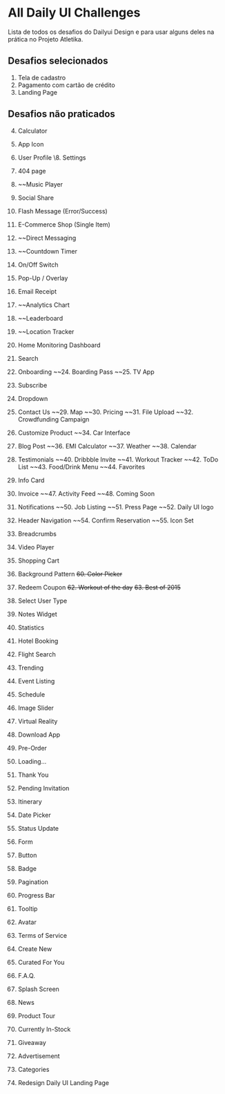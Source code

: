 # All Daily UI Challenges
Lista de todos os desafios do Dailyui Design e para usar alguns deles na prática no Projeto Atletika.

## Desafios selecionados

1. Tela de cadastro
2. Pagamento com cartão de crédito
3. Landing Page

## Desafios não praticados

4. Calculator


6. App Icon
7. User Profile
\8. Settings
9. 404 page
10. ~~Music Player
11. Social Share
12. Flash Message (Error/Success)
13. E-Commerce Shop (Single Item)
14. ~~Direct Messaging
15. ~~Countdown Timer
16. On/Off Switch
17. Pop-Up / Overlay
18. Email Receipt
19. ~~Analytics Chart
20. ~~Leaderboard
21. ~~Location Tracker
22. Home Monitoring Dashboard
23. Search
24. Onboarding
~~24. Boarding Pass
~~25. TV App
26. Subscribe
27. Dropdown
28. Contact Us
~~29. Map
~~30. Pricing
~~31. File Upload
~~32. Crowdfunding Campaign
33. Customize Product
~~34. Car Interface
35. Blog Post
~~36. EMI Calculator
~~37. Weather
~~38. Calendar
39. Testimonials
~~40. Dribbble Invite
~~41. Workout Tracker
~~42. ToDo List
~~43. Food/Drink Menu
~~44. Favorites
45. Info Card
46. Invoice
~~47. Activity Feed
~~48. Coming Soon
49. Notifications
~~50. Job Listing
~~51. Press Page
~~52. Daily UI logo
53. Header Navigation
~~54. Confirm Reservation
~~55. Icon Set
56. Breadcrumbs
57. Video Player
58. Shopping Cart
59. Background Pattern
~~60. Color Picker~~
61. Redeem Coupon
~~62. Workout of the day~~
~~63. Best of 2015~~
64. Select User Type
65. Notes Widget
66. Statistics
67. Hotel Booking
68. Flight Search
69. Trending
70. Event Listing
71. Schedule
72. Image Slider
73. Virtual Reality
74. Download App
75. Pre-Order
76. Loading...
77. Thank You
78. Pending Invitation
79. Itinerary
80. Date Picker
81. Status Update
82. Form
83. Button
84. Badge
85. Pagination
86. Progress Bar
87. Tooltip
88. Avatar
89. Terms of Service
90. Create New
91. Curated For You
92. F.A.Q.
93. Splash Screen
94. News
95. Product Tour
96. Currently In-Stock
97. Giveaway
98. Advertisement
99. Categories
100. Redesign Daily UI Landing Page

